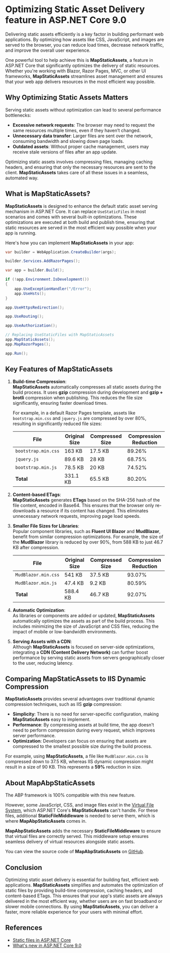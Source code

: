 # Optimizing Static Asset Delivery feature in ASP.NET Core 9.0

Delivering static assets efficiently is a key factor in building performant web applications. By optimizing how assets like CSS, JavaScript, and images are served to the browser, you can reduce load times, decrease network traffic, and improve the overall user experience.

One powerful tool to help achieve this is **MapStaticAssets**, a feature in ASP.NET Core that significantly optimizes the delivery of static resources. Whether you're working with Blazor, Razor Pages, MVC, or other UI frameworks, **MapStaticAssets** streamlines asset management and ensures that your web app delivers resources in the most efficient way possible.

## Why Optimizing Static Assets Matters

Serving static assets without optimization can lead to several performance bottlenecks:

- **Excessive network requests**: The browser may need to request the same resources multiple times, even if they haven’t changed.
- **Unnecessary data transfer**: Larger files are sent over the network, consuming bandwidth and slowing down page loads.
- **Outdated assets**: Without proper cache management, users may receive stale versions of files after an app update.

Optimizing static assets involves compressing files, managing caching headers, and ensuring that only the necessary resources are sent to the client. **MapStaticAssets** takes care of all these issues in a seamless, automated way.

## What is MapStaticAssets?

**MapStaticAssets** is designed to enhance the default static asset serving mechanism in ASP.NET Core. It can replace `UseStaticFiles` in most scenarios and comes with several built-in optimizations. These optimizations are executed at both build and publish time, ensuring that static resources are served in the most efficient way possible when your app is running.

Here's how you can implement **MapStaticAssets** in your app:

```csharp
var builder = WebApplication.CreateBuilder(args);

builder.Services.AddRazorPages();

var app = builder.Build();

if (!app.Environment.IsDevelopment())
{
    app.UseExceptionHandler("/Error");
    app.UseHsts();
}

app.UseHttpsRedirection();

app.UseRouting();

app.UseAuthorization();

// Replacing UseStaticFiles with MapStaticAssets
app.MapStaticAssets();
app.MapRazorPages();

app.Run();
```

## Key Features of MapStaticAssets

1. **Build-time Compression**:  
   **MapStaticAssets** automatically compresses all static assets during the build process. It uses **gzip** compression during development and **gzip + brotli** compression when publishing. This reduces the file size significantly, ensuring faster download times.

   For example, in a default Razor Pages template, assets like `bootstrap.min.css` and `jquery.js` are compressed by over 80%, resulting in significantly reduced file sizes:

   | File                 | Original Size | Compressed Size | Compression Reduction |
   |----------------------|---------------|-----------------|-----------------------|
   | `bootstrap.min.css`  | 163 KB        | 17.5 KB         | 89.26%                |
   | `jquery.js`          | 89.6 KB       | 28 KB           | 68.75%                |
   | `bootstrap.min.js`   | 78.5 KB       | 20 KB           | 74.52%                |
   | **Total**            | 331.1 KB      | 65.5 KB         | 80.20%                |

2. **Content-based ETags**:  
   **MapStaticAssets** generates **ETags** based on the SHA-256 hash of the file content, encoded in Base64. This ensures that the browser only re-downloads a resource if its content has changed. This eliminates unnecessary network requests, improving page load speeds.

3. **Smaller File Sizes for Libraries**:  
   Popular component libraries, such as **Fluent UI Blazor** and **MudBlazor**, benefit from similar compression optimizations. For example, the size of the **MudBlazor** library is reduced by over 90%, from 588 KB to just 46.7 KB after compression.

   | File                 | Original Size | Compressed Size | Compression Reduction |
   |----------------------|---------------|-----------------|-----------------------|
   | `MudBlazor.min.css`  | 541 KB        | 37.5 KB         | 93.07%                |
   | `MudBlazor.min.js`   | 47.4 KB       | 9.2 KB          | 80.59%                |
   | **Total**            | 588.4 KB      | 46.7 KB         | 92.07%                |

4. **Automatic Optimization**:  
   As libraries or components are added or updated, **MapStaticAssets** automatically optimizes the assets as part of the build process. This includes minimizing the size of JavaScript and CSS files, reducing the impact of mobile or low-bandwidth environments.

5. **Serving Assets with a CDN**:  
   Although **MapStaticAssets** is focused on server-side optimizations, integrating a **CDN (Content Delivery Network)** can further boost performance by serving static assets from servers geographically closer to the user, reducing latency.

## Comparing MapStaticAssets to IIS Dynamic Compression

**MapStaticAssets** provides several advantages over traditional dynamic compression techniques, such as IIS **gzip** compression:

- **Simplicity**: There is no need for server-specific configuration, making **MapStaticAssets** easy to implement.
- **Performance**: By compressing assets at build time, the app doesn't need to perform compression during every request, which improves server performance.
- **Optimization**: Developers can focus on ensuring that assets are compressed to the smallest possible size during the build process.

For example, using **MapStaticAssets**, a file like `MudBlazor.min.css` is compressed down to 37.5 KB, whereas IIS dynamic compression might result in a size of 90 KB. This represents a **59%** reduction in size.

## About MapAbpStaticAssets

The ABP framework is 100% compatible with this new feature.

However, some JavaScript, CSS, and image files exist in the [Virtual File System](https://abp.io/docs/latest/framework/infrastructure/virtual-file-system), which ASP.NET Core's **MapStaticAssets** can't handle. For these files, additional **StaticFileMiddleware** is needed to serve them, which is where **MapAbpStaticAssets** comes in.

**MapAbpStaticAssets** adds the necessary **StaticFileMiddleware** to ensure that virtual files are correctly served. This middleware setup ensures seamless delivery of virtual resources alongside static assets.

You can view the source code of **MapAbpStaticAssets** on [GitHub](https://github.com/abpframework/abp/blob/dev/framework/src/Volo.Abp.AspNetCore/Microsoft/AspNetCore/Builder/AbpApplicationBuilderExtensions.cs#L129-L198).

## Conclusion

Optimizing static asset delivery is essential for building fast, efficient web applications. **MapStaticAssets** simplifies and automates the optimization of static files by providing build-time compression, caching headers, and content-based ETags. This ensures that your app's static assets are always delivered in the most efficient way, whether users are on fast broadband or slower mobile connections. By using **MapStaticAssets**, you can deliver a faster, more reliable experience for your users with minimal effort.

## References

* [Static files in ASP.NET Core](https://learn.microsoft.com/en-us/aspnet/core/fundamentals/static-files?view=aspnetcore-9.0)
* [What's new in ASP.NET Core 9.0](https://learn.microsoft.com/en-us/aspnet/core/release-notes/aspnetcore-9.0?view=aspnetcore-8.0#optimize-static-web-asset-delivery)
